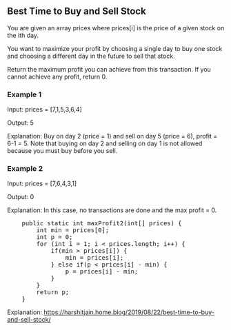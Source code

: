 ## Best Time to Buy and Sell Stock

You are given an array prices where prices[i] is the price of a given stock on the ith day.

You want to maximize your profit by choosing a single day to buy one stock and choosing a different day in the future to sell that stock.

Return the maximum profit you can achieve from this transaction. If you cannot achieve any profit, return 0.

### Example 1
Input: prices = [7,1,5,3,6,4]

Output: 5

Explanation: Buy on day 2 (price = 1) and sell on day 5 (price = 6), profit = 6-1 = 5.
Note that buying on day 2 and selling on day 1 is not allowed because you must buy before you sell.

### Example 2

Input: prices = [7,6,4,3,1]

Output: 0

Explanation: In this case, no transactions are done and the max profit = 0.

<pre>
	public static int maxProfit2(int[] prices) {
		int min = prices[0];
		int p = 0;
		for (int i = 1; i < prices.length; i++) {
			if(min > prices[i]) {
				min = prices[i];
			} else if(p < prices[i] - min) {
				p = prices[i] - min;
			}
		}
		return p;
	}
</pre>

Explanation: https://harshitjain.home.blog/2019/08/22/best-time-to-buy-and-sell-stock/

